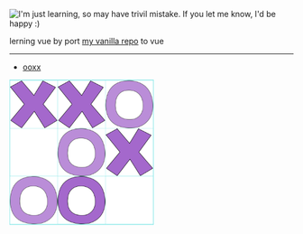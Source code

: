 <img title="I'm just learning, so may have trivil mistake. If you let me know, I'd be happy :)"
       alt="I'm just learning, so may have trivil mistake. If you let me know, I'd be happy :)"
       src="https://img.shields.io/badge/learning-beginner-green.svg">


lerning vue by port [my vanilla repo](https://github.com/cuteapple/web-items) to vue 

---

- [ooxx](./ooxx/)
<img src="ooxx/cover.png" width="256">